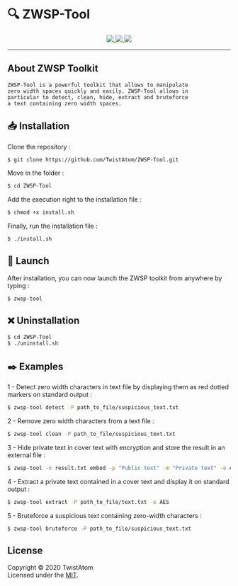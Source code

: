 # :mag:  ZWSP-Tool

<p align=center>
    <a href="https://github.com/TwistAtom/ZWSP-Tool/issues">
        <img src="https://img.shields.io/github/issues/TwistAtom/ZWSP-Tool">
    </a>
    <a href="#">
        <img src="https://img.shields.io/badge/python-3.2%20%7C%203.3%20%7C%203.4%20%7C%203.5%20%7C%203.6%20%7C%203.7%20%7C%203.8-blue">
    </a>
    <a href="#">
        <img src="https://img.shields.io/badge/ZWSP--Tool-v1.2-blueviolet">
    </a>
</p>

___

## About ZWSP Toolkit

```
ZWSP-Tool is a powerful toolkit that allows to manipulate 
zero width spaces quickly and easily. ZWSP-Tool allows in 
particular to detect, clean, hide, extract and bruteforce 
a text containing zero width spaces.
```

## :inbox_tray: Installation

Clone the repository :
```sh
$ git clone https://github.com/TwistAtom/ZWSP-Tool.git
```

Move in the folder :
```sh
$ cd ZWSP-Tool
```

Add the execution right to the installation file :
```sh
$ chmod +x install.sh
```

Finally, run the installation file :
```sh
$ ./install.sh
```

## :rocket: Launch

After installation, you can now launch the ZWSP toolkit from anywhere by typing :
```sh
$ zwsp-tool
```

## :x: Uninstallation

```sh
$ cd ZWSP-Tool
$ ./uninstall.sh
```

## :black_nib:  Examples
1 - Detect zero width characters in text file by displaying them as red dotted markers on standard output :
```sh
$ zwsp-tool detect -P path_to_file/suspicious_text.txt
```
2 - Remove zero width characters from a text file :
```sh
$ zwsp-tool clean -P path_to_file/suspicious_text.txt
```
3 - Hide private text in cover text with encryption and store the result in an external file : 
```sh
$ zwsp-tool -o result.txt embed -p "Public text" -m "Private text" -e AES
```
4 - Extract a private text contained in a cover text and display it on standard output :
```sh
$ zwsp-tool extract -P path_to_file/text.txt -e AES 
```
5 - Bruteforce a suspicious text containing zero-width characters :
```sh
$ zwsp-tool bruteforce -P path_to_file/suspicious_text.txt
```

## License

Copyright © 2020 TwistAtom  
Licensed under the [MIT](LICENSE).
